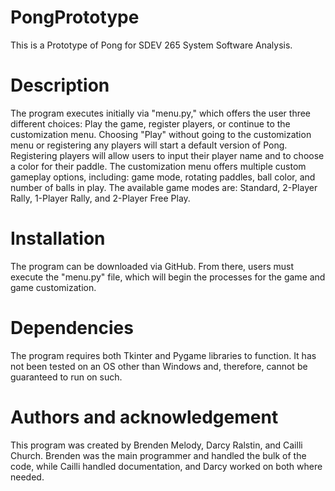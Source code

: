 # PongPrototype
 This is a Prototype of Pong for SDEV 265 System Software Analysis.
 
 # Description
 The program executes initially via "menu.py," which offers the user three different choices: Play the game, register players, or continue to the customization menu. Choosing "Play" without going to the customization menu or registering any players will start a default version of Pong. Registering players will allow users to input their player name and to choose a color for their paddle. The customization menu offers multiple custom gameplay options, including: game mode, rotating paddles, ball color, and number of balls in play. The available game modes are: Standard, 2-Player Rally, 1-Player Rally, and 2-Player Free Play.

 # Installation
 The program can be downloaded via GitHub. From there, users must execute the "menu.py" file, which will begin the processes for the game and game customization. 

 # Dependencies
 The program requires both Tkinter and Pygame libraries to function. It has not been tested on an OS other than Windows and, therefore, cannot be guaranteed to run on such.

 # Authors and acknowledgement
 This program was created by Brenden Melody, Darcy Ralstin, and Cailli Church. Brenden was the main programmer and handled the bulk of the code, while Cailli handled documentation, and Darcy worked on both where needed.




